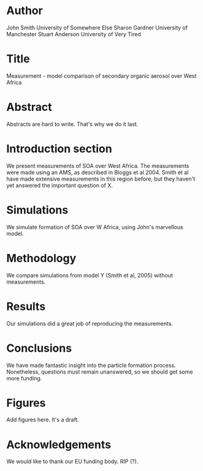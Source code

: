 # Author 
John Smith University of Somewhere Else
Sharon Gardner University of Manchester
Stuart Anderson University of Very Tired

# Title
Measurement - model comparison of secondary organic aerosol over West Africa

# Abstract
Abstracts are hard to write. That's why we do it last.

# Introduction section
We present measurements of SOA over West Africa.
The measurements were made using an AMS, as described in Bloggs et al 2004.
Smith et al have made extensive measurements in this region before, but they haven't yet answered the important question of X.

# Simulations
We simulate formation of SOA over W Africa, using John's marvellous model.

# Methodology
We compare simulations from model Y (Smith et al, 2005) without measurements.

# Results
Our simulations did a great job of reproducing the measurements.

# Conclusions
We have made fantastic insight into the particle formation process.
Nonetheless, questions must remain unanswered, so we should get some more funding.

# Figures
Add figures here. It's a draft.

# Acknowledgements
We would like to thank our EU funding body. RIP (?).



